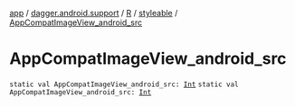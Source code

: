 [app](../../../index.md) / [dagger.android.support](../../index.md) / [R](../index.md) / [styleable](index.md) / [AppCompatImageView_android_src](./-app-compat-image-view_android_src.md)

# AppCompatImageView_android_src

`static val AppCompatImageView_android_src: `[`Int`](https://kotlinlang.org/api/latest/jvm/stdlib/kotlin/-int/index.html)
`static val AppCompatImageView_android_src: `[`Int`](https://kotlinlang.org/api/latest/jvm/stdlib/kotlin/-int/index.html)